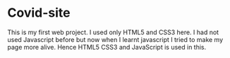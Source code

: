 # Covid-site
This is my first web project. I used only HTML5 and CSS3 here. I had not used Javascript before but now when I learnt javascript I tried to make my page more alive.
Hence HTML5 CSS3 and JavaScript is used in this.
